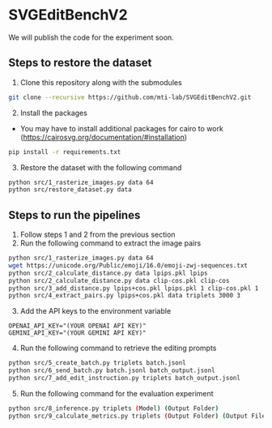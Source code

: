 # SVGEditBenchV2
We will publish the code for the experiment soon.
## Steps to restore the dataset
1. Clone this repository along with the submodules
```bash
git clone --recursive https://github.com/mti-lab/SVGEditBenchV2.git
```

2. Install the packages
- You may have to install additional packages for cairo to work (https://cairosvg.org/documentation/#installation)
```bash
pip install -r requirements.txt
```

3. Restore the dataset with the following command
```bash
python src/1_rasterize_images.py data 64
python src/restore_dataset.py data
```

## Steps to run the pipelines
1. Follow steps 1 and 2 from the previous section
2. Run the following command to extract the image pairs
```bash
python src/1_rasterize_images.py data 64
wget https://unicode.org/Public/emoji/16.0/emoji-zwj-sequences.txt
python src/2_calculate_distance.py data lpips.pkl lpips
python src/2_calculate_distance.py data clip-cos.pkl clip-cos
python src/3_add_distance.py lpips+cos.pkl lpips.pkl 1 clip-cos.pkl 1
python src/4_extract_pairs.py lpips+cos.pkl data triplets 3000 3
```

3. Add the API keys to the environment variable
```
OPENAI_API_KEY="(YOUR OPENAI API KEY)"
GEMINI_API_KEY="(YOUR GEMINI API KEY)"
```

4. Run the following command to retrieve the editing prompts
```bash
python src/5_create_batch.py triplets batch.jsonl
python src/6_send_batch.py batch.jsonl batch_output.jsonl
python src/7_add_edit_instruction.py triplets batch_output.jsonl
```

5. Run the following command for the evaluation experiment
```bash
python src/8_inference.py triplets (Model) (Output Folder)
python src/9_calculate_metrics.py triplets (Output Folder) (Output File)
```